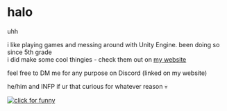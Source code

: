# halo
uhh

i like playing games and messing around with Unity Engine. been doing so since 5th grade\
i did make some cool thingies - check them out on [my website](https://rmfandyplayz.com)

feel free to DM me for any purpose on Discord (linked on my website)

he/him and INFP if ur that curious for whatever reason :skull:

[![click for funny](https://files.catbox.moe/3lecj0.JPG)](https://files.catbox.moe/ujvodq.mp4)

<!--
**rmfandyplayz/rmfandyplayz** is a ✨ _special_ ✨ repository because its `README.md` (this file) appears on your GitHub profile.

Here are some ideas to get you started:

- 🔭 I’m currently working on ...
- 🌱 I’m currently learning ...
- 👯 I’m looking to collaborate on ...
- 🤔 I’m looking for help with ...
- 💬 Ask me about ...
- 📫 How to reach me: ...
- 😄 Pronouns: ...
- ⚡ Fun fact: ...
-->
